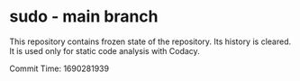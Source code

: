 # sudo - main branch

This repository contains frozen state of the repository.
Its history is cleared. It is used only for static code
analysis with Codacy.

Commit Time: 1690281939